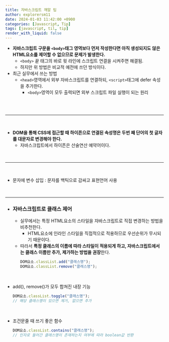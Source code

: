 ```yaml
---
title: 자바스크립트 깨알 팁
author: explorersm11
date: 2024-01-03 11:42:00 +0900
categories: [Javascript, Tip]
tags: [javascript, til, tip]
render_with_liquid: false
---  
```

- **자바스크립트 구문을 `<body>`태그 영역보다 먼저 작성한다면 아직 생성되지도 않은 HTML요소를 제어할 수 없으므로 문제가 발생한다.** 
  - `<body>` 끝 태그의 바로 윗 라인에 스크립트 연결을 시켜주면 해결됨.
  - 하지만 위 방법은 비교적 예전에 쓰던 방식이다.
- 최근 실무에서 쓰는 방법
  - `<head>`영역에서 외부 자바스크립트를 연결하되, `<script>`태그에 defer 속성을 추가한다.
    - `<body>`영역이 모두 출력되면 외부 스크립트 파일 실행이 되는 원리
<br>
<br>

---

<br>

- **DOM을 통해 CSS에 접근할 때 하이픈으로 연결된 속성명은 두번 째 단어의 첫 글자를 대문자로 변경해야 한다.**
  - 자바스크립트에서 하이픈은 산술연산 예약어이다.

<br>

---

<br>

- 문자에 변수 삽입 : 문자를 백틱으로 감싸고 표현언어 사용

<br>

---

- <h3> 자바스크립트로 클래스 제어</h3>

  - 실무에서는 특정 HTML요소의 스타일을 자바스크립트로 직접 변경하는 방법을 비추천한다.
    - HTML요소에 인라인 스타일을 직접적으로 적용하므로 우선순위가 무시되기 때문이다.
  - 따라서 **특정 클래스의 이름에 따라 스타일이 적용되게 하고, 자바스크립트에서는 클래스 이름만 추가, 제가하는 방법을 권장**한다.
    ```js
    DOM요소.classList.add("클래스명");
    DOM요소.classList.remove("클래스명");
    ```
<br>

  - add(), remove()가 모두 합쳐진 내장 기능
    ```js
    DOM요소.classList.toggle("클래스명");
    // 해당 클래스명이 있으면 제거, 없으면 추가
    ```

<br>

  - 조건문줄 때 쓰기 좋은 함수
    ```js
    DOM요소.classList.contains("클래스명");
    // 인자로 들어간 클래스명이 존재하는지 여부에 따라 boolean값 반환
    ```